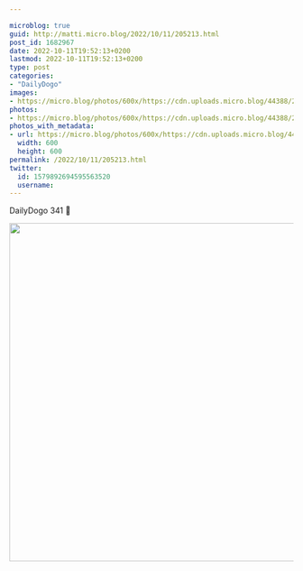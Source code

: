 ```yaml
---

microblog: true
guid: http://matti.micro.blog/2022/10/11/205213.html
post_id: 1682967
date: 2022-10-11T19:52:13+0200
lastmod: 2022-10-11T19:52:13+0200
type: post
categories:
- "DailyDogo"
images:
- https://micro.blog/photos/600x/https://cdn.uploads.micro.blog/44388/2022/3f74439ae3.jpg
photos:
- https://micro.blog/photos/600x/https://cdn.uploads.micro.blog/44388/2022/3f74439ae3.jpg
photos_with_metadata:
- url: https://micro.blog/photos/600x/https://cdn.uploads.micro.blog/44388/2022/3f74439ae3.jpg
  width: 600
  height: 600
permalink: /2022/10/11/205213.html
twitter:
  id: 1579892694595563520
  username:
---
```

DailyDogo 341 🐶

<img src="https://micro.blog/photos/600x/https://blog.martin-haehnel.de/uploads/2022/3f74439ae3.jpg" width="600" height="600" alt="" />
